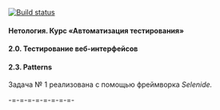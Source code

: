 [![Build status](https://ci.appveyor.com/api/projects/status/ygwk4x36jav8do2c/branch/master?svg=true)](https://ci.appveyor.com/project/amir0nova/aqa-patterns/branch/master)

 #### Нетология. Курс «Автоматизация тестирования»

 #### 2.0. Тестирование веб-интерфейсов

 #### 2.3. Patterns

Задача № 1 реализована с помощью фреймворка *Selenide.*

-=-=-=-=-=-=-=-=-

